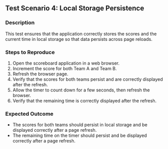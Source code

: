 ## Test Scenario 4: Local Storage Persistence

### Description

This test ensures that the application correctly stores the scores and the current time in local storage so that data persists across page reloads.

### Steps to Reproduce

1. Open the scoreboard application in a web browser.
2. Increment the score for both Team A and Team B.
3. Refresh the browser page.
4. Verify that the scores for both teams persist and are correctly displayed after the refresh.
5. Allow the timer to count down for a few seconds, then refresh the browser.
6. Verify that the remaining time is correctly displayed after the refresh.

### Expected Outcome

- The scores for both teams should persist in local storage and be displayed correctly after a page refresh.
- The remaining time on the timer should persist and be displayed correctly after a page refresh.

